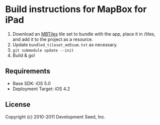 # Build instructions for MapBox for iPad

 1. Download an [MBTiles](http://mbtiles.org/) tile set to bundle with the app, place it in <project>/tiles, and add it to the project as a resource.
 2. Update `bundled_tileset_md5sum.txt` as necessary.
 3. `git submodule update --init`
 4. Build & go!

## Requirements

 * Base SDK: iOS 5.0
 * Deployment Target: iOS 4.2

## License

Copyright (c) 2010-2011 Development Seed, Inc.
